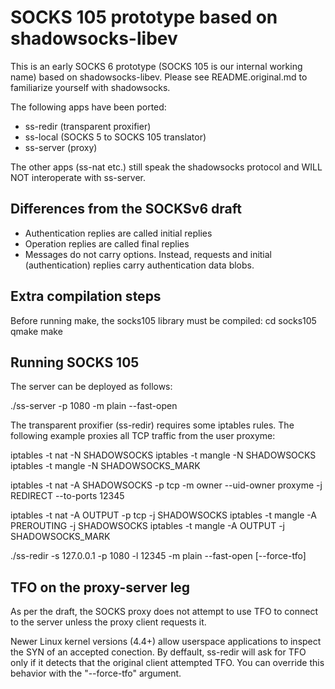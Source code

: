 # SOCKS 105 prototype based on shadowsocks-libev

This is an early SOCKS 6 prototype (SOCKS 105 is our internal working name) based on shadowsocks-libev. Please see README.original.md to familiarize yourself with shadowsocks.

The following apps have been ported:
 * ss-redir (transparent proxifier)
 * ss-local (SOCKS 5 to SOCKS 105 translator)
 * ss-server (proxy)

The other apps (ss-nat etc.) still speak the shadowsocks protocol and WILL NOT interoperate with ss-server.

## Differences from the SOCKSv6 draft

 * Authentication replies are called initial replies
 * Operation replies are called final replies
 * Messages do not carry options. Instead, requests and initial (authentication) replies carry authentication data blobs.

## Extra compilation steps

Before running make, the socks105 library must be compiled:
cd socks105
qmake
make

## Running SOCKS 105

The server can be deployed as follows:

./ss-server -p 1080 -m plain --fast-open 


The transparent proxifier (ss-redir) requires some iptables rules. The following example proxies all TCP traffic from the user proxyme:

iptables -t nat -N SHADOWSOCKS
iptables -t mangle -N SHADOWSOCKS
iptables -t mangle -N SHADOWSOCKS_MARK

iptables -t nat -A SHADOWSOCKS -p tcp -m owner --uid-owner proxyme -j REDIRECT --to-ports 12345

iptables -t nat -A OUTPUT -p tcp -j SHADOWSOCKS
iptables -t mangle -A PREROUTING -j SHADOWSOCKS
iptables -t mangle -A OUTPUT -j SHADOWSOCKS_MARK


./ss-redir -s 127.0.0.1 -p 1080 -l 12345 -m plain --fast-open [--force-tfo]

## TFO on the proxy-server leg

As per the draft, the SOCKS proxy does not attempt to use TFO to connect to the server unless the proxy client requests it.

Newer Linux kernel versions (4.4+) allow userspace applications to inspect the SYN of an accepted conection. By deffault, ss-redir will ask for TFO only if it detects that the original client attempted TFO. You can override this behavior with the "--force-tfo" argument.
